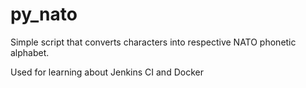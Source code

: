# py_nato
Simple script that converts characters into respective NATO phonetic alphabet.

Used for learning about Jenkins CI and Docker
